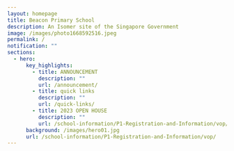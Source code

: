 ```yaml
---
layout: homepage
title: Beacon Primary School
description: An Isomer site of the Singapore Government
image: /images/photo1668592516.jpeg
permalink: /
notification: ""
sections:
  - hero:
      key_highlights:
        - title: ANNOUNCEMENT
          description: ""
          url: /announcement/
        - title: quick links
          description: ""
          url: /quick-links/
        - title: 2023 OPEN HOUSE
          description: ""
          url: /school-information/P1-Registration-and-Information/vop/
      background: /images/hero01.jpg
      url: /school-information/P1-Registration-and-Information/vop/
---
```

